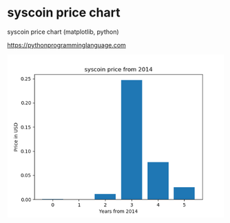 # syscoin price chart 

syscoin price chart (matplotlib, python)

https://pythonprogramminglanguage.com

<img src='chart.png'>
